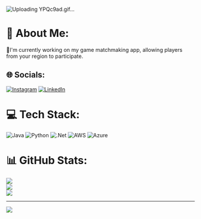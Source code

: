 ![Uploading YPQc9ad.gif…]()

# 💫 About Me:
🔭I'm currently working on my game matchmaking app, allowing players from your region to participate.


## 🌐 Socials:
[![Instagram](https://img.shields.io/badge/Instagram-%23E4405F.svg?logo=Instagram&logoColor=white)](https://instagram.com/vinicius.barros3012) [![LinkedIn](https://img.shields.io/badge/LinkedIn-%230077B5.svg?logo=linkedin&logoColor=white)](https://linkedin.com/in/viníciusbarros3012/?trk=public-profile-join-page) 

# 💻 Tech Stack:
![Java](https://img.shields.io/badge/java-%23ED8B00.svg?style=flat&logo=openjdk&logoColor=white) ![Python](https://img.shields.io/badge/python-3670A0?style=flat&logo=python&logoColor=ffdd54) ![.Net](https://img.shields.io/badge/.NET-5C2D91?style=flat&logo=.net&logoColor=white) ![AWS](https://img.shields.io/badge/AWS-%23FF9900.svg?style=flat&logo=amazon-aws&logoColor=white) ![Azure](https://img.shields.io/badge/azure-%230072C6.svg?style=flat&logo=microsoftazure&logoColor=white)
# 📊 GitHub Stats:
![](https://github-readme-stats.vercel.app/api?username=AKTvinicius&theme=github_dark&hide_border=true&include_all_commits=false&count_private=true)<br/>
![](https://github-readme-streak-stats.herokuapp.com/?user=AKTvinicius&theme=github_dark&hide_border=true)<br/>
![](https://github-readme-stats.vercel.app/api/top-langs/?username=AKTvinicius&theme=github_dark&hide_border=true&include_all_commits=false&count_private=true&layout=compact)

---
[![](https://visitcount.itsvg.in/api?id=AKTvinicius&icon=5&color=12)](https://visitcount.itsvg.in)

<!-- Proudly created with GPRM ( https://gprm.itsvg.in ) -->
